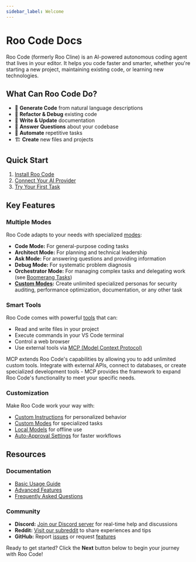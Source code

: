 ```yaml
---
sidebar_label: Welcome
---
```


# Roo Code Docs

Roo Code (formerly Roo Cline) is an AI-powered autonomous coding agent that lives in your editor. It helps you code faster and smarter, whether you're starting a new project, maintaining existing code, or learning new technologies.

## What Can Roo Code Do?

- 🚀 **Generate Code** from natural language descriptions
- 🔧 **Refactor & Debug** existing code
- 📝 **Write & Update** documentation
- 🤔 **Answer Questions** about your codebase
- 🔄 **Automate** repetitive tasks
- 🏗️ **Create** new files and projects

## Quick Start

1. [Install Roo Code](/getting-started/installing)
2. [Connect Your AI Provider](/getting-started/connecting-api-provider)
3. [Try Your First Task](/getting-started/your-first-task)

## Key Features

### Multiple Modes
Roo Code adapts to your needs with specialized [modes](/basic-usage/using-modes):
- **Code Mode:** For general-purpose coding tasks
- **Architect Mode:** For planning and technical leadership
- **Ask Mode:** For answering questions and providing information
- **Debug Mode:** For systematic problem diagnosis
- **Orchestrator Mode:** For managing complex tasks and delegating work (see [Boomerang Tasks](/features/boomerang-tasks))
- **[Custom Modes](/features/custom-modes):** Create unlimited specialized personas for security auditing, performance optimization, documentation, or any other task

### Smart Tools
Roo Code comes with powerful [tools](/basic-usage/how-tools-work) that can:
- Read and write files in your project
- Execute commands in your VS Code terminal
- Control a web browser
- Use external tools via [MCP (Model Context Protocol)](/features/mcp/overview)

MCP extends Roo Code's capabilities by allowing you to add unlimited custom tools. Integrate with external APIs, connect to databases, or create specialized development tools - MCP provides the framework to expand Roo Code's functionality to meet your specific needs.

### Customization
Make Roo Code work your way with:
- [Custom Instructions](/features/custom-instructions) for personalized behavior
- [Custom Modes](/features/custom-modes) for specialized tasks
- [Local Models](/advanced-usage/local-models) for offline use
- [Auto-Approval Settings](/features/auto-approving-actions) for faster workflows

## Resources

### Documentation
- [Basic Usage Guide](/basic-usage/the-chat-interface)
- [Advanced Features](/features/auto-approving-actions)
- [Frequently Asked Questions](/faq)

### Community
- **Discord:** [Join our Discord server](https://discord.gg/roocode) for real-time help and discussions
- **Reddit:** [Visit our subreddit](https://www.reddit.com/r/RooCode) to share experiences and tips
- **GitHub:** Report [issues](https://github.com/RooVetGit/Roo-Code/issues) or request [features](https://github.com/RooVetGit/Roo-Code/discussions/categories/feature-requests?discussions_q=is%3Aopen+category%3A%22Feature+Requests%22+sort%3Atop)

Ready to get started? Click the **Next** button below to begin your journey with Roo Code!
